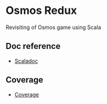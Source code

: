 # Osmos Redux

Revisiting of Osmos game using Scala

## Doc reference
 * [Scaladoc](https://pps-osmos-redux.github.io/Osmos-Redux/docs/scaladoc/it/unibo/osmos/redux/index.html)


## Coverage
 * [Coverage](https://pps-osmos-redux.github.io/Osmos-Redux/scoverage/index.html)
 
